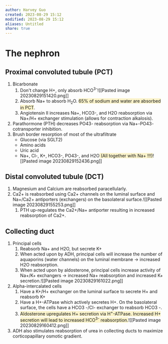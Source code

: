 ```yaml
---
author: Harvey Guo
created: 2023-08-29 15:12
modified: 2023-08-29 15:12
aliases: Untitled
share: true
---
```

# The nephron
## Proximal convoluted tubule (PCT)
1. Bicarbonate
	1. Don't change H+, only absorb HCO<sup>3-</sup>![[Pasted image 20230829151420.png]]
	2. Absorb Na+ to absorb H<sub>2</sub>O. <span style="background:rgba(240, 200, 0, 0.2)">65% of sodium and water are absorbed in PCT</span>.
	3. Angiotensin II increases Na+, HCO3-, and H2O reabsorption via Na+/H+ exchanger stimulation (allows for contraction alkalosis).
2. Parathormone (PTH) decreases PO43- reabsorption via Na+-PO43- cotransporter inhibition.
3. Brush border resorption of most of the ultrafiltrate
	- Glucose (via SGLT2)
	- Amino acids
	- Uric acid
	- Na+, Cl-, K+, HCO3-, PO43-, and H2O<span style="background:rgba(240, 200, 0, 0.2)"> (All together with Na+ !!!)</span>![[Pasted image 20230829152436.png]]
## Distal convoluted tubule (DCT)
1. Magnesium and Calcium are reabsorbed paracellularly.
2. Ca2+ is reabsorbed using Ca2+ channels on the luminal surface and Na+/Ca2+ antiporters (exchangers) on the basolateral surface.![[Pasted image 20230829155253.png]]
	1. PTH up-regulates the Ca2+/Na+ antiporter resulting in increased reabsorption of Ca2+.
## Collecting duct
1. Principal cells
	1. Reabsorb Na+ and H2O, but secrete K+
	2. When acted upon by ADH, principal cells will increase the number of aquaporins (water channels) on the luminal membrane → increased H2O reabsorption.
	3. When acted upon by aldosterone, principal cells increase activity of Na+/K+ exchangers → increased Na+ reabsorption and increased K+ secretion.![[Pasted image 20230829161022.png]]
2. Alpha-intercalated cells
	1. Have a K+/H+ exchanger on the luminal surface to secrete H+ and reabsorb K+
	2. Have a H+-ATPase which actively secretes H+. On the basolateral surface, the cells have a HCO3 -/Cl- exchanger to reabsorb HCO3 -.
	3. <span style="background:rgba(240, 200, 0, 0.2)">Aldosterone upregulates H+ secretion via H<sup>+</sup>-ATPase. Increased H+ secretion will lead to increased HCO<sup>3-</sup> reabsorption.</span>![[Pasted image 20230829160412.png]]
3. ADH also stimulates reabsorption of urea in collecting ducts to maximize corticopapillary osmotic gradient.